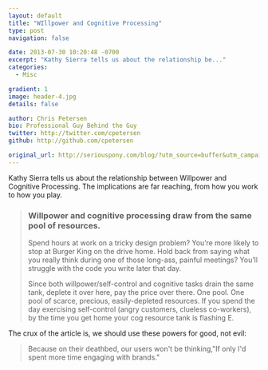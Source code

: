 ```yaml
---
layout: default
title: "WIllpower and Cognitive Processing"
type: post
navigation: false

date: 2013-07-30 10:20:48 -0700
excerpt: "Kathy Sierra tells us about the relationship be..."
categories:
  - Misc

gradient: 1
image: header-4.jpg
details: false

author: Chris Petersen
bio: Professional Guy Behind the Guy
twitter: http://twitter.com/cpetersen
github: http://github.com/cpetersen

original_url: http://seriouspony.com/blog/?utm_source=buffer&utm_campaign=Buffer&utm_content=bufferbabed&utm_medium=twitter
---
```



Kathy Sierra tells us about the relationship between Willpower and Cognitive Processing. The implications are far reaching, from how you work to how you play. 

 > 
 > 
 > ###  Willpower and cognitive processing draw from the same pool of resources. 
 > 
 >  Spend hours at work on a tricky design problem? You’re more likely to stop at Burger King on the drive home. Hold back from saying what you really think during one of those long-ass, painful meetings? You’ll struggle with the code you write later that day.
 > 
 > Since both willpower/self-control and cognitive tasks drain the same tank, deplete it over here, pay the price over there. One pool.  One pool of scarce, precious, easily-depleted resources. If you spend the day exercising self-control (angry customers, clueless co-workers), by the time you get home your cog resource tank is flashing E.  

 The crux of the article is, we should use these powers for good, not evil: 

 >  Because on their deathbed, our users won't be thinking,"If only I'd spent more time engaging with brands." 

 
